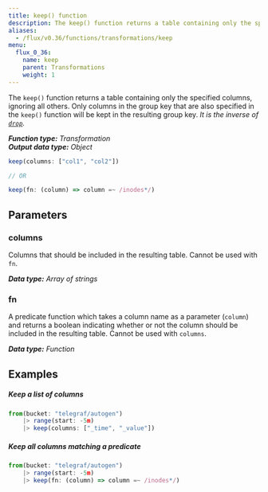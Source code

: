 ```yaml
---
title: keep() function
description: The keep() function returns a table containing only the specified columns.
aliases:
  - /flux/v0.36/functions/transformations/keep
menu:
  flux_0_36:
    name: keep
    parent: Transformations
    weight: 1
---
```


The `keep()` function returns a table containing only the specified columns, ignoring all others.
Only columns in the group key that are also specified in the `keep()` function will be kept in the resulting group key.
_It is the inverse of [`drop`](/flux/v0.36/functions/built-in/transformations/drop)._

_**Function type:** Transformation_  
_**Output data type:** Object_

```js
keep(columns: ["col1", "col2"])

// OR

keep(fn: (column) => column =~ /inodes*/)
```

## Parameters

### columns
Columns that should be included in the resulting table.
Cannot be used with `fn`.

_**Data type:** Array of strings_

### fn
A predicate function which takes a column name as a parameter (`column`) and returns
a boolean indicating whether or not the column should be included in the resulting table.
Cannot be used with `columns`.

_**Data type:** Function_

## Examples

##### Keep a list of columns
```js
from(bucket: "telegraf/autogen")
    |> range(start: -5m)
    |> keep(columns: ["_time", "_value"])
```

##### Keep all columns matching a predicate
```js
from(bucket: "telegraf/autogen")
    |> range(start: -5m)
    |> keep(fn: (column) => column =~ /inodes*/)
```
